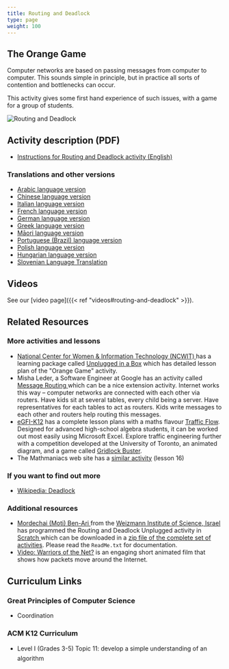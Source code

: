 ```yaml
---
title: Routing and Deadlock
type: page
weight: 100
---
```


## The Orange Game

Computer networks are based on passing messages from computer to computer.
This sounds simple in principle, but in practice all sorts of contention and bottlenecks can occur.

This activity gives some first hand experience of such issues, with a game for a group of students.

![Routing and Deadlock](/images/activities/routing-and-deadlock/deadlock.jpg)

## Activity description (PDF)

- [Instructions for Routing and Deadlock activity (English)](/documents/activities/routing-and-deadlock/unplugged-10-routing_and_deadlock.pdf)

### Translations and other versions

- [Arabic language version](/documents/activities/routing-and-deadlock/arabic_translation_routing_and_deadlock.pdf)
- [Chinese language version](/documents/activities/routing-and-deadlock/Routing-and-Deadlock-Chinese-Version.pdf)
- [Italian language version](/documents/activities/routing-and-deadlock/routing-and-deadlock-italian.pdf)
- [French language version](/documents/activities/routing-and-deadlock/10_fr_Acheminement_et_blocage.pdf)
- [German language version](/documents/activities/routing-and-deadlock/CSUnplugged_OS_2015_v3.2.2_AL_Ak-10.pdf)
- [Greek language version](/documents/activities/routing-and-deadlock/unplugged-10-routing_and_deadlock_greek.pdf)
- [Māori language version](/documents/activities/routing-and-deadlock/unplugged-10-routing_and_deadlock-mao.pdf)
- [Portuguese (Brazil) language version](/documents/activities/routing-and-deadlock/portuguese-brazil-10.pdf)
- [Polish language version](/documents/activities/routing-and-deadlock/A10.pdf)
- [Hungarian language version](/documents/activities/routing-and-deadlock/10-routing-deadlock-HU.pdf)
- [Slovenian Language Translation](/documents/activities/routing-and-deadlock/10-Usmerjanje.pdf)

## Videos

See our [video page]({{< ref "videos#routing-and-deadlock" >}}).

<!--
## Photos
wp-content/uploads/2014/12/routing-photo-1_0-750x500.jpg
The Routing and Deadlock game in action, from a poster at a conference in Japan

wp-content/uploads/2014/12/routing-photo-2_0-750x500.jpg
The Routing and Deadlock activity can also be set up as a board game

wp-content/uploads/2014/12/routing-photo-3-750x500.jpg
A nice variation of the orange game was developed independently by Gottfried Vossen and Richard Bell.

wp-content/uploads/2014/12/IMG_0596-640x426.jpg
Prof. Wada uses trains in a variation of the orange game, Informatics Education Symposium 2010, Osaka, Japan

wp-content/uploads/2014/12/DSCF7088-640x426.jpg
Orange game, Informatics Education Symposium 2010, Osaka, Japan

wp-content/uploads/2015/01/Fruit-still-3-450x300.jpg
The orange game, with more fruit!
-->

## Related Resources

### More activities and lessons

- [National Center for Women & Information Technology (NCWIT) ](https://www.ncwit.org/) has a learning package called [Unplugged in a Box](http://www.ncwit.org/resources/computer-science-box-unplug-your-curriculum) which has detailed lesson plan of the "Orange Game" activity.
- Misha Leder, a Software Engineer at Google has an activity called [ Message Routing ](https://sites.google.com/site/childrenandtechnology/presentation-12-message-routing) which can be a nice extension activity. Internet works this way – computer networks are connected with each other via routers. Have kids sit at several tables, every child being a server. Have representatives for each tables to act as routers. Kids write messages to each other and routers help routing this messages.
- [eGFI-K12](http://www.egfi-k12.org/) has a complete lesson plans with a maths flavour [Traffic Flow](http://teachers.egfi-k12.org/lesson-traffic-flow/). Designed for advanced high-school algebra students, it can be worked out most easily using Microsoft Excel. Explore traffic engineering further with a competition developed at the University of Toronto, an animated diagram, and a game called [Gridlock Buster](http://www.its.umn.edu/GridlockBuster/).
- The Mathmaniacs web site has a [similar activity](http://mathmaniacs.org/lessons/16-deadlock/index.html) (lesson 16)

### If you want to find out more
- [Wikipedia: Deadlock](https://en.wikipedia.org/wiki/Deadlock)

### Additional resources

- [Mordechai (Moti) Ben-Ari ](http://www.weizmann.ac.il/sci-tea/benari/home) from the [ Weizmann Institute of Science, Israel ](https://www.weizmann.ac.il/pages/) has programmed the Routing and Deadlock Unplugged activity in [Scratch ](https://scratch.mit.edu/) which can be downloaded in a [ zip file of the complete set of activities](https://code.google.com/archive/p/scratch-unplugged/downloads). Please read the `ReadMe.txt` for documentation.
- [Video: Warriors of the Net?](https://www.warriorsofthe.net) is an engaging short animated film that shows how packets move around the Internet.

## Curriculum Links

### Great Principles of Computer Science

- Coordination

### ACM K12 Curriculum

- Level I (Grades 3-5) Topic 11: develop a simple understanding of an algorithm

